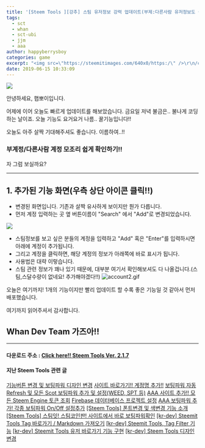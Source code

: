 ```yaml
---
title: '[Steem Tools ][강추] 스팀 유저정보 강력 업데이트(부제:다른사람 유저정보도 쉽게 보기)'
tags:
  - sct
  - whan
  - sct-ubi
  - jjm
  - aaa
author: happyberrysboy
categories: game
excerpt: "<img src=\"https://steemitimages.com/640x0/https:/\" />\r\n/cdn.steemitimages.com/DQmbo4bis7WgjdVYdXR9VbzWdzh2aCXw2JFVKfruYNCNV4G/wdt.png)   안녕하세요, 햅뽀이입니다.  어제에 이어 오늘도 빠르게 업데이트를 해보았습니다. 금요일 저녁 불금은.. 불나게 코딩하는 날이죠. 오늘 기능도 요거요거 나름.. 꿀기능입니다!!  오늘도 아주 살짝 기대해주셔도 좋습....."
date: 2019-06-15 10:33:09
---
```


![](https://steemitimages.com/640x0/https://cdn.steemitimages.com/DQmbo4bis7WgjdVYdXR9VbzWdzh2aCXw2JFVKfruYNCNV4G/wdt.png)


안녕하세요, 햅뽀이입니다.

어제에 이어 오늘도 빠르게 업데이트를 해보았습니다. 금요일 저녁 불금은.. 불나게 코딩하는 날이죠.
오늘 기능도 요거요거 나름.. 꿀기능입니다!!

오늘도 아주 살짝 기대해주셔도 좋습니다.
이름하여..!! 
### 부계정/다른사람 계정 모조리 쉽게 확인하기!!

자 그럼 보실까요?
___

## 1. 추가된 기능 화면(우측 상단 아이콘 클릭!!)
- 변경된 화면입니다. 기존과 살짝 유사하게 보이지만 뭔가 다릅니다.
- 먼저 계정 입력하는 곳 옆 버튼이름이 "Search" 에서 "Add"로 변경되었습니다.

![](https://cdn.steemitimages.com/DQmXJCF4cWdmZH5L2RARs5xJC6d6PrB6owHac2oVf5xYQ8f/image.png)

- 스팀정보를 보고 싶은 분들의 계정을 입력하고 "Add" 혹은 "Enter"를 입력하시면 아래에 계정이 추가됩니다.
- 그리고 계정을 클릭하면, 해당 계정의 정보가 아래쪽에 바로 표시가 됩니다.
- 사용법은 대략 이렇습니다.
- 스팀 관련 정보가 꽤나 있기 때문에, 대부분 여기서 확인해보셔도 다 나올겁니다.(스팀,스달수량이 없네요! 추가해야겠다!!)
![account2.gif](https://cdn.steemitimages.com/DQmU5s19nFGnzPrZiwwfd9B1dbWsQ39U4oJKbzkg8WivHWU/account2.gif)

오늘은 여기까지! 1개의 기능이지만 빨리 업데이트 할 수록 좋은 기능일 것 같아서 먼저 배포했습니다.

여기까지 읽어주셔서 감사합니다.

## Whan Dev Team 가즈아!!
___

#### 다운로드 주소 : [Click here!! Steem Tools Ver. 2.1.7](https://chrome.google.com/webstore/detail/steem-tools/ifjgbijfaocfhnihljlppnonjogpipjl?hl=ko)


#### 지난 Steem Tools 관련 글
[기능버튼 변경 및 보팅파워 디자인 변경](/@happyberrysboy/3fkve2-steem-tools)
[사이트 바로가기!! 계정명 추가!!](/@happyberrysboy/7rtj5s-steem-tools)
[보팅파워 자동 Refresh 및 모든 Scot 보팅파워 추가 및 설정(WEED, SPT 등)](/@happyberrysboy/steem-tools-refresh-scot-weed-spt)
[AAA 사이트 추가!! 모든 Steem Engine 토큰 조회](/@happyberrysboy/steem-tools-aaa-steem-engine)
[Firebase 데이터베이스 프로젝트 설정](/@happyberrysboy/kr-dev-firebase)
[AAA 보팅파워 추가! 각종 보팅파워 On/Off 설정추가](/@happyberrysboy/steem-tools-aaa-on-off)
[[Steem Tools] 폰트변경 및 색변경 기능 소개](/@happyberrysboy/3uhczo-steem-tools)
[[Steem Tools] 스팀잇! 스팀코인판! 사이트에서 바로 보팅파워확인](/@happyberrysboy/26qyu3-steem-tools)
[[kr-dev] Steemit Tools Tag 바로가기 / Markdown 가져오기](/@happyberrysboy/kr-dev-steemit-tools-tag-markdown)
[[kr-dev] Steemit Tools, Tag Filter 기능](/@happyberrysboy/kr-dev-steemit-tools-tag-filter)
[[kr-dev] Steemit Tools 유저 바로가기 기능 구현](/@happyberrysboy/kr-dev-steemit-tools)
[[kr-dev] Steem Tools 디자인 변경](/@happyberrysboy/2qkzl4-kr-dev-steem-tools)